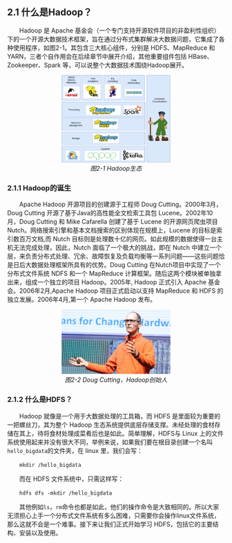 ## 2.1 什么是Hadoop？
&emsp;&emsp;Hadoop 是 Apache 基金会（一个专门支持开源软件项目的非盈利性组织）下的一个开源大数据技术框架，旨在通过分布式集群解决大数据问题，它集成了各种使用程序，如图2-1。其包含三大核心组件，分别是 HDFS、MapReduce 和 YARN，三者个自作用会在后续章节中展开介绍，其他重要组件包括 HBase、Zookeeper、Spark 等，可以说整个大数据技术围绕Hadoop展开。

<p align="center">
    <img src="/pic/2/2-1 Hadoop生态.webp" width="50%">
    <br/>
    <em>图2-1 Hadoop生态</em>
</p>

### 2.1.1 Hadoop的诞生

&emsp;&emsp;Apache Hadoop 开源项目的创建源于工程师 Doug Cutting。2000年3月，Doug Cutting 开源了基于Java的高性能全文检索工具包 Lucene。2002年10月，Doug Cutting 和 Mike Cafarella 创建了基于 Lucene 的开源网页爬虫项目 Nutch。网络搜索引擎和基本文档搜索的区别体现在规模上，Lucene 的目标是索引数百万文档,而 Nutch 目标则是处理数十亿的网页。如此规模的数据使得一台主机无法完成处理，因此，Nutch 面临了一个极大的挑战，即在 Nutch 中建立一个层，来负责分布式处理、冗余、故障恢复及负载均衡等一系列问题——这些问题恰是日后大数据处理框架所具有的优势。Doug Cutting 在Nutch项目中实现了一个分布式文件系统 NDFS 和一个 MapReduce 计算框架。随后这两个模块被单独拿出来，组成一个独立的项目 Hadoop。2005年, Hadoop 正式引入 Apache 基金会。2006年2月,Apache Hadoop 项目正式启动以支持 MapReduce 和 HDFS 的独立发展。2006年4月,第一个 Apache Hadoop 发布。
<p align="center">
    <img src="/pic/2/2-2 Doug Cutting，Hadoop创始人.png" width="50%">
    <br/>
    <em>图2-2 Doug Cutting，Hadoop创始人</em>
</p>


### 2.1.2 什么是HDFS？

&emsp;&emsp;Hadoop 就像是一个用于大数据处理的工具箱，而 HDFS 是里面较为重要的一把螺丝刀，其为整个 Hadoop 生态系统提供底层存储支撑。未经处理的食材存储在其上，待将食材处理成菜肴后也是如此。简单理解，HDFS与 Linux 上的文件系统使用起来并没有很大不同，举例来说，如果我们要在根目录创建一个名叫`hello_bigdata`的文件夹，在 linux 里，我们会写：

&emsp;&emsp;```mkdir /hello_bigdata```

&emsp;&emsp;而在 HDFS 文件系统中，只需这样写：

&emsp;&emsp;```hdfs dfs -mkdir /hello_bigdata```

&emsp;&emsp;其他例如`ls`，`rm`命令也都是如此，他们的操作命令是大致相同的。所以大家无须担心上手一个分布式文件系统有多么困难，只需要你会操作linux文件系统，那么这就不会是一个难事。接下来让我们正式开始学习 HDFS，包括它的主要结构、安装以及使用。
